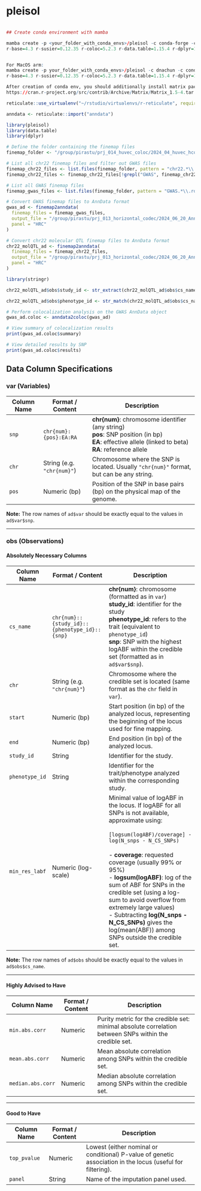 # pleisol

```r

## Create conda environment with mamba

mamba create -p <your_folder_with_conda_envs>/pleisol -c conda-forge -c bioconda -c R \
r-base=4.3 r-susier=0.12.35 r-coloc=5.2.3 r-data.table=1.15.4 r-dplyr=1.1.4 r-anndata=0.7.5.6 r-mixsqp=0.3_54


For MacOS arm:
mamba create -p your_folder_with_conda_envs>/pleisol -c dnachun -c conda-forge -c bioconda -c R \
r-base=4.3 r-susier=0.12.35 r-coloc=5.2.3 r-data.table=1.15.4 r-dplyr=1.1.4 r-anndata=0.7.5.6 r-mixsqp=0.3_54

After creation of conda env, you should additionally install matrix package from 
https://cran.r-project.org/src/contrib/Archive/Matrix/Matrix_1.5-4.tar.gz

reticulate::use_virtualenv("~/rstudio/virtualenvs/r-reticulate", required = TRUE)

anndata <- reticulate::import("anndata")

library(pleisol)
library(data.table)
library(dplyr)

# Define the folder containing the finemap files
finemap_folder <- "/group/pirastu/prj_014_huvec_coloc/2024_04_huvec_hcoloc_analysis_V2/results/finemap/"

# List all chr22 finemap files and filter out GWAS files
finemap_chr22_files <- list.files(finemap_folder, pattern = "chr22.*\\.rds", full.names = TRUE)
finemap_chr22_files <- finemap_chr22_files[!grepl("GWAS", finemap_chr22_files)]

# List all GWAS finemap files
finemap_gwas_files <- list.files(finemap_folder, pattern = "GWAS.*\\.rds", full.names = TRUE)

# Convert GWAS finemap files to AnnData format
gwas_ad <- finemap2anndata(
  finemap_files = finemap_gwas_files,
  output_file = "/group/pirastu/prj_013_horizontal_codec/2024_06_20_AnnData/HUVEC_GWAS_combined_credible_sets.h5ad",
  panel = "HRC"
)

# Convert chr22 molecular QTL finemap files to AnnData format
chr22_molQTL_ad <- finemap2anndata(
  finemap_files = finemap_chr22_files,
  output_file = "/group/pirastu/prj_013_horizontal_codec/2024_06_20_AnnData/HUVEC_chr22_combined_credible_sets.h5ad",
  panel = "HRC"
)

library(stringr)

chr22_molQTL_ad$obs$study_id <- str_extract(chr22_molQTL_ad$obs$cs_name, "^[A-Za-z]+_chr[0-9]+")

chr22_molQTL_ad$obs$phenotype_id <- str_match(chr22_molQTL_ad$obs$cs_name, "chr[0-9]+_([^_]+_[0-9]+|ENSG[0-9]+)")[,2]

# Perform colocalization analysis on the GWAS AnnData object
gwas_ad.coloc <- anndata2coloc(gwas_ad)

# View summary of colocalization results
print(gwas_ad.coloc$summary)

# View detailed results by SNP
print(gwas_ad.coloc$results)
```

## Data Column Specifications

### var (Variables)

| Column Name | Format / Content           | Description                                                                                                                                                         |
| ----------- | -------------------------- | ------------------------------------------------------------------------------------------------------------------------------------------------------------------- |
| `snp`       | `chr{num}:{pos}:EA:RA`    | **chr{num}**: chromosome identifier (any string)<br>**pos**: SNP position (in bp)<br>**EA**: effective allele (linked to beta)<br>**RA**: reference allele           |
| `chr`       | String (e.g. `"chr{num}"`)  | Chromosome where the SNP is located. Usually `"chr{num}"` format, but can be any string.                                                                            |
| `pos`       | Numeric (bp)               | Position of the SNP in base pairs (bp) on the physical map of the genome.                                                                                           |

**Note:** The row names of `ad$var` should be exactly equal to the values in `ad$var$snp`.

---

### obs (Observations)

#### Absolutely Necessary Columns

| Column Name    | Format / Content                            | Description                                                                                                                                                                                                                         |
| -------------- | ------------------------------------------- | ----------------------------------------------------------------------------------------------------------------------------------------------------------------------------------------------------------------------------------- |
| `cs_name`      | `chr{num}::{study_id}::{phenotype_id}::{snp}`   | **chr{num}**: chromosome (formatted as in `var`)<br>**study_id**: identifier for the study<br>**phenotype_id**: refers to the trait (equivalent to `phenotype_id`)<br>**snp**: SNP with the highest logABF within the credible set (formatted as in `ad$var$snp`).            |
| `chr`          | String (e.g. `"chr{num}"`)                   | Chromosome where the credible set is located (same format as the `chr` field in `var`).                                                                                                                                             |
| `start`        | Numeric (bp)                                | Start position (in bp) of the analyzed locus, representing the beginning of the locus used for fine mapping.                                                                                                                        |
| `end`          | Numeric (bp)                                | End position (in bp) of the analyzed locus.                                                                                                                                                                                         |
| `study_id`     | String                                      | Identifier for the study.                                                                                                                                                                                                           |
| `phenotype_id` | String                                      | Identifier for the trait/phenotype analyzed within the corresponding study.                                                                                                                                                         |
| `min_res_labf` | Numeric (log-scale)                         | Minimal value of logABF in the locus. If logABF for all SNPs is not available, approximate using:<br><br>``[logsum(logABF)/coverage] - log(N_snps - N_CS_SNPs)``<br><br>- **coverage**: requested coverage (usually 99% or 95%)<br>- **logsum(logABF)**: log of the sum of ABF for SNPs in the credible set (using a log-sum to avoid overflow from extremely large values)<br>- Subtracting **log(N_snps - N_CS_SNPs)** gives the log(mean(ABF)) among SNPs outside the credible set. |

**Note:** The row names of `ad$obs` should be exactly equal to the values in `ad$obs$cs_name`.

---

#### Highly Advised to Have

| Column Name       | Format / Content     | Description                                                                                               |
| ----------------- | -------------------- | --------------------------------------------------------------------------------------------------------- |
| `min.abs.corr`    | Numeric              | Purity metric for the credible set: minimal absolute correlation between SNPs within the credible set.    |
| `mean.abs.corr`   | Numeric              | Mean absolute correlation among SNPs within the credible set.                                             |
| `median.abs.corr` | Numeric              | Median absolute correlation among SNPs within the credible set.                                           |

---

#### Good to Have

| Column Name   | Format / Content   | Description                                                                                            |
| ------------- | ------------------ | ------------------------------------------------------------------------------------------------------ |
| `top_pvalue`  | Numeric            | Lowest (either nominal or conditional) P-value of genetic association in the locus (useful for filtering). |
| `panel`       | String             | Name of the imputation panel used.                                                                     |
